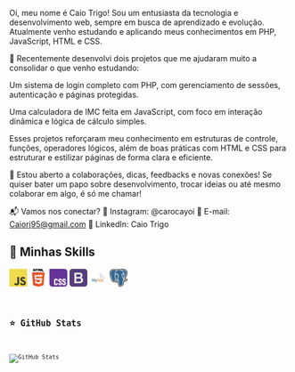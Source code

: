  Oi, meu nome é Caio Trigo!
Sou um entusiasta da tecnologia e desenvolvimento web, sempre em busca de aprendizado e evolução. Atualmente venho estudando e aplicando meus conhecimentos em PHP, JavaScript, HTML e CSS.

🔭 Recentemente desenvolvi dois projetos que me ajudaram muito a consolidar o que venho estudando:

Um sistema de login completo com PHP, com gerenciamento de sessões, autenticação e páginas protegidas.

Uma calculadora de IMC feita em JavaScript, com foco em interação dinâmica e lógica de cálculo simples.

Esses projetos reforçaram meu conhecimento em estruturas de controle, funções, operadores lógicos, além de boas práticas com HTML e CSS para estruturar e estilizar páginas de forma clara e eficiente.

💬 Estou aberto a colaborações, dicas, feedbacks e novas conexões!
Se quiser bater um papo sobre desenvolvimento, trocar ideias ou até mesmo colaborar em algo, é só me chamar!

📬 Vamos nos conectar?
📸 Instagram: @carocayoi
📧 E-mail: Caiorj95@gmail.com
🔗 LinkedIn: Caio Trigo

## 🚀 Minhas Skills

<code><img height="32" src="https://raw.githubusercontent.com/github/explore/80688e429a7d4ef2fca1e82350fe8e3517d3494d/topics/javascript/javascript.png" alt="Javascript"/></code>
<code><img height="32" src="https://raw.githubusercontent.com/github/explore/80688e429a7d4ef2fca1e82350fe8e3517d3494d/topics/html/html.png" alt="HTML5"/></code>
<code><img height="32" src="https://raw.githubusercontent.com/github/explore/80688e429a7d4ef2fca1e82350fe8e3517d3494d/topics/css/css.png" alt="CSS"/></code>
<code><img height="32" src="https://raw.githubusercontent.com/github/explore/80688e429a7d4ef2fca1e82350fe8e3517d3494d/topics/bootstrap/bootstrap.png" alt="Bootstrap"/></code>
<code><img height="32" src="https://raw.githubusercontent.com/github/explore/80688e429a7d4ef2fca1e82350fe8e3517d3494d/topics/mysql/mysql.png" alt="MySQL"/></code>
<code><img height="32" src="https://raw.githubusercontent.com/github/explore/80688e429a7d4ef2fca1e82350fe8e3517d3494d/topics/postgresql/postgresql.png" alt="PostegreSQL"/><code>


## ⭐ GitHub Stats

![GitHub Stats](https://github-readme-stats.vercel.app/api?username=iuricode&show_icons=true)

